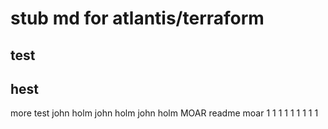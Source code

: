 # stub md for atlantis/terraform
## test
## hest

more test
john holm john holm john holm
MOAR readme
moar
1
1
1
1
1
1
1
1
1

